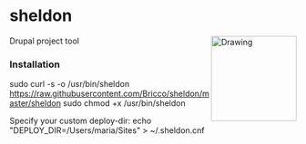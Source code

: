 
sheldon
=======

<img src="http://static.tumblr.com/c113d01a158794b10e90edc31fd1970a/aqbhuu2/v9Bmq5ms7/tumblr_static_sheldon_cooper_by_parkerjademerce-d3fra09.png" alt="Drawing" width="150" align="right"/>
Drupal project tool

### Installation ###
sudo curl -s -o /usr/bin/sheldon https://raw.githubusercontent.com/Bricco/sheldon/master/sheldon 
sudo chmod +x /usr/bin/sheldon

Specify your custom deploy-dir:
echo "DEPLOY_DIR=/Users/maria/Sites" > ~/.sheldon.cnf


